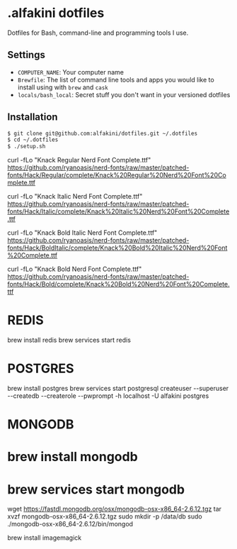 # .alfakini dotfiles

Dotfiles for Bash, command-line and programming tools I use.

## Settings

* `COMPUTER_NAME`: Your computer name
* `Brewfile`: The list of command line tools and apps you would like to install using with `brew` and `cask`
* `locals/bash_local`: Secret stuff you don't want in your versioned dotfiles

## Installation

```bash
$ git clone git@github.com:alfakini/dotfiles.git ~/.dotfiles
$ cd ~/.dotfiles
$ ./setup.sh
```


curl -fLo "Knack Regular Nerd Font Complete.ttf" https://github.com/ryanoasis/nerd-fonts/raw/master/patched-fonts/Hack/Regular/complete/Knack%20Regular%20Nerd%20Font%20Complete.ttf

curl -fLo "Knack Italic Nerd Font Complete.ttf" https://github.com/ryanoasis/nerd-fonts/raw/master/patched-fonts/Hack/Italic/complete/Knack%20Italic%20Nerd%20Font%20Complete.ttf

curl -fLo "Knack Bold Italic Nerd Font Complete.ttf" https://github.com/ryanoasis/nerd-fonts/raw/master/patched-fonts/Hack/BoldItalic/complete/Knack%20Bold%20Italic%20Nerd%20Font%20Complete.ttf

curl -fLo "Knack Bold Nerd Font Complete.ttf" https://github.com/ryanoasis/nerd-fonts/raw/master/patched-fonts/Hack/Bold/complete/Knack%20Bold%20Nerd%20Font%20Complete.ttf

# REDIS

brew install redis
brew services start redis

# POSTGRES

brew install postgres
brew services start postgresql
createuser --superuser --createdb --createrole --pwprompt -h localhost -U alfakini postgres

# MONGODB

# brew install mongodb
# brew services start mongodb

wget https://fastdl.mongodb.org/osx/mongodb-osx-x86_64-2.6.12.tgz
tar xvzf mongodb-osx-x86_64-2.6.12.tgz
sudo mkdir -p /data/db
sudo ./mongodb-osx-x86_64-2.6.12/bin/mongod

brew install imagemagick
